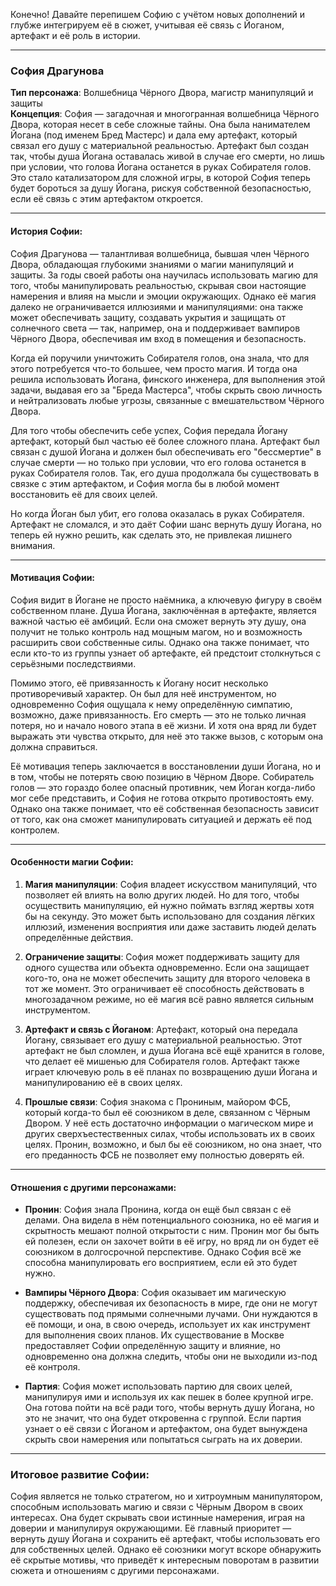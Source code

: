 Конечно! Давайте перепишем Софию с учётом новых дополнений и глубже интегрируем её в сюжет, учитывая её связь с Йоганом, артефакт и её роль в истории.

---

### **София Драгунова**  
**Тип персонажа**: Волшебница Чёрного Двора, магистр манипуляций и защиты  
**Концепция**: София — загадочная и многогранная волшебница Чёрного Двора, которая несет в себе сложные тайны. Она была нанимателем Йогана (под именем Бред Мастерс) и дала ему артефакт, который связал его душу с материальной реальностью. Артефакт был создан так, чтобы душа Йогана оставалась живой в случае его смерти, но лишь при условии, что голова Йогана останется в руках Собирателя голов. Это стало катализатором для сложной игры, в которой София теперь будет бороться за душу Йогана, рискуя собственной безопасностью, если её связь с этим артефактом откроется.

---

#### **История Софии**:

София Драгунова — талантливая волшебница, бывшая член Чёрного Двора, обладающая глубокими знаниями о магии манипуляций и защиты. За годы своей работы она научилась использовать магию для того, чтобы манипулировать реальностью, скрывая свои настоящие намерения и влияя на мысли и эмоции окружающих. Однако её магия далеко не ограничивается иллюзиями и манипуляциями: она также может обеспечивать защиту, создавать укрытия и защищать от солнечного света — так, например, она и поддерживает вампиров Чёрного Двора, обеспечивая им вход в помещения и безопасность.

Когда ей поручили уничтожить Собирателя голов, она знала, что для этого потребуется что-то большее, чем просто магия. И тогда она решила использовать Йогана, финского инженера, для выполнения этой задачи, выдавая его за "Бреда Мастерса", чтобы скрыть свою личность и нейтрализовать любые угрозы, связанные с вмешательством Чёрного Двора.

Для того чтобы обеспечить себе успех, София передала Йогану артефакт, который был частью её более сложного плана. Артефакт был связан с душой Йогана и должен был обеспечивать его "бессмертие" в случае смерти — но только при условии, что его голова останется в руках Собирателя голов. Так, его душа продолжала бы существовать в связке с этим артефактом, и София могла бы в любой момент восстановить её для своих целей.

Но когда Йоган был убит, его голова оказалась в руках Собирателя. Артефакт не сломался, и это даёт Софии шанс вернуть душу Йогана, но теперь ей нужно решить, как сделать это, не привлекая лишнего внимания.

---

#### **Мотивация Софии**:

София видит в Йогане не просто наёмника, а ключевую фигуру в своём собственном плане. Душа Йогана, заключённая в артефакте, является важной частью её амбиций. Если она сможет вернуть эту душу, она получит не только контроль над мощным магом, но и возможность расширить свои собственные силы. Однако она также понимает, что если кто-то из группы узнает об артефакте, ей предстоит столкнуться с серьёзными последствиями.

Помимо этого, её привязанность к Йогану носит несколько противоречивый характер. Он был для неё инструментом, но одновременно София ощущала к нему определённую симпатию, возможно, даже привязанность. Его смерть — это не только личная потеря, но и начало нового этапа в её жизни. И хотя она вряд ли будет выражать эти чувства открыто, для неё это также вызов, с которым она должна справиться.

Её мотивация теперь заключается в восстановлении души Йогана, но и в том, чтобы не потерять свою позицию в Чёрном Дворе. Собиратель голов — это гораздо более опасный противник, чем Йоган когда-либо мог себе представить, и София не готова открыто противостоять ему. Однако она также понимает, что её собственная безопасность зависит от того, как она сможет манипулировать ситуацией и держать её под контролем.

---

#### **Особенности магии Софии**:

1. **Магия манипуляции**: София владеет искусством манипуляций, что позволяет ей влиять на волю других людей. Но для того, чтобы осуществить манипуляцию, ей нужно поймать взгляд жертвы хотя бы на секунду. Это может быть использовано для создания лёгких иллюзий, изменения восприятия или даже заставить людей делать определённые действия.

2. **Ограничение защиты**: София может поддерживать защиту для одного существа или объекта одновременно. Если она защищает кого-то, она не может обеспечить защиту для второго человека в тот же момент. Это ограничивает её способность действовать в многозадачном режиме, но её магия всё равно является сильным инструментом.

3. **Артефакт и связь с Йоганом**: Артефакт, который она передала Йогану, связывает его душу с материальной реальностью. Этот артефакт не был сломлен, и душа Йогана всё ещё хранится в голове, что делает её мишенью для Собирателя голов. Артефакт также играет ключевую роль в её планах по возвращению души Йогана и манипулированию её в своих целях.

4. **Прошлые связи**: София знакома с Прониным, майором ФСБ, который когда-то был её союзником в деле, связанном с Чёрным Двором. У неё есть достаточно информации о магическом мире и других сверхъестественных силах, чтобы использовать их в своих целях. Пронин, возможно, и был бы её союзником, но она знает, что его преданность ФСБ не позволяет ему полностью доверять ей.

---

#### **Отношения с другими персонажами**:

- **Пронин**: София знала Пронина, когда он ещё был связан с её делами. Она видела в нём потенциального союзника, но её магия и скрытность мешают полной открытости с ним. Пронин мог бы быть ей полезен, если он захочет войти в её игру, но вряд ли он будет её союзником в долгосрочной перспективе. Однако София всё же способна манипулировать его восприятием, если ей это будет нужно.
  
- **Вампиры Чёрного Двора**: София оказывает им магическую поддержку, обеспечивая их безопасность в мире, где они не могут существовать под прямыми солнечными лучами. Они нуждаются в её помощи, и она, в свою очередь, использует их как инструмент для выполнения своих планов. Их существование в Москве предоставляет Софии определённую защиту и влияние, но одновременно она должна следить, чтобы они не выходили из-под её контроля.

- **Партия**: София может использовать партию для своих целей, манипулируя ими и используя их как пешек в более крупной игре. Она готова пойти на всё ради того, чтобы вернуть душу Йогана, но это не значит, что она будет откровенна с группой. Если партия узнает о её связи с Йоганом и артефактом, она будет вынуждена скрыть свои намерения или попытаться сыграть на их доверии.

---

### **Итоговое развитие Софии**:

София является не только стратегом, но и хитроумным манипулятором, способным использовать магию и связи с Чёрным Двором в своих интересах. Она будет скрывать свои истинные намерения, играя на доверии и манипулируя окружающими. Её главный приоритет — вернуть душу Йогана и сохранить её артефакт, чтобы использовать его для собственных целей. Однако её союзники могут вскоре обнаружить её скрытые мотивы, что приведёт к интересным поворотам в развитии сюжета и отношениям с другими персонажами.
